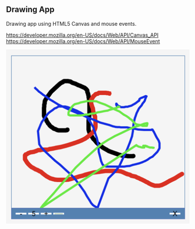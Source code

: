 ## Drawing App

Drawing app using HTML5 Canvas and mouse events.

https://developer.mozilla.org/en-US/docs/Web/API/Canvas_API
https://developer.mozilla.org/en-US/docs/Web/API/MouseEvent

![Drawing app](drawing-app.png)
